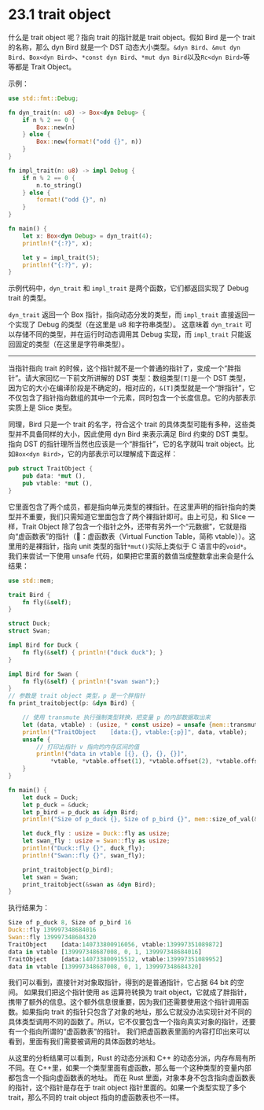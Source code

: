 # 23.1 trait object

什么是 trait object 呢？指向 trait 的指针就是 trait object。假如 Bird 是一个 trait 的名称，那么 dyn Bird 就是一个 DST 动态大小类型。`&dyn Bird`、`&mut dyn Bird`、`Box<dyn Bird>`、`*const dyn Bird`、`*mut dyn Bird`以及`Rc<dyn Bird>`等等都是 Trait Object。

示例：
```rust
use std::fmt::Debug;

fn dyn_trait(n: u8) -> Box<dyn Debug> {
    if n % 2 == 0 {
        Box::new(n)
    } else {
        Box::new(format!("odd {}", n))
    }
}

fn impl_trait(n: u8) -> impl Debug {
    if n % 2 == 0 {
        n.to_string()
    } else {
        format!("odd {}", n)
    }
}

fn main() {
    let x: Box<dyn Debug> = dyn_trait(4);
    println!("{:?}", x);

    let y = impl_trait(5);
    println!("{:?}", y);
}
```

示例代码中，`dyn_trait` 和 `impl_trait` 是两个函数，它们都返回实现了 Debug trait 的类型。

`dyn_trait` 返回一个 Box 指针，指向动态分发的类型，而 `impl_trait` 直接返回一个实现了 Debug 的类型（在这里是 u8 和字符串类型）。
这意味着 `dyn_trait` 可以存储不同的类型，并在运行时动态调用其 Debug 实现，而 `impl_trait` 只能返回固定的类型（在这里是字符串类型）。

-----

当指针指向 trait 的时候，这个指针就不是一个普通的指针了，变成一个“胖指针”。请大家回忆一下前文所讲解的 DST 类型：数组类型`[T]`是一个 DST 类型，因为它的大小在编译阶段是不确定的，相对应的，`&[T]`类型就是一个“胖指针”，它不仅包含了指针指向数组的其中一个元素，同时包含一个长度信息。它的内部表示实质上是 Slice 类型。

同理，Bird 只是一个 trait 的名字，符合这个 trait 的具体类型可能有多种，这些类型并不具备同样的大小，因此使用 dyn Bird 来表示满足 Bird 约束的 DST 类型。指向 DST 的指针理所当然也应该是一个“胖指针”，它的名字就叫 trait object。比如`Box<dyn Bird>`，它的内部表示可以理解成下面这样：

```rust
pub struct TraitObject {
    pub data: *mut (),
    pub vtable: *mut (),
}
```

它里面包含了两个成员，都是指向单元类型的裸指针。在这里声明的指针指向的类型并不重要，我们只需知道它里面包含了两个裸指针即可。由上可见，和 Slice 一样，Trait Object 除了包含一个指针之外，还带有另外一个“元数据”，它就是指向“虚函数表”的指针（🔔：虚函数表（Virtual Function Table，简称 vtable））。这里用的是裸指针，指向 unit 类型的指针`*mut()`实际上类似于 C 语言中的`void*`。我们来尝试一下使用 unsafe 代码，如果把它里面的数值当成整数拿出来会是什么结果：

```rust
use std::mem;

trait Bird {
    fn fly(&self);
}

struct Duck;
struct Swan;

impl Bird for Duck {
    fn fly(&self) { println!("duck duck"); }
}

impl Bird for Swan {
    fn fly(&self) { println!("swan swan");}
}
// 参数是 trait object 类型，p 是一个胖指针
fn print_traitobject(p: &dyn Bird) {

    // 使用 transmute 执行强制类型转换，把变量 p 的内部数据取出来
    let (data, vtable) : (usize, * const usize) = unsafe {mem::transmute(p)};
    println!("TraitObject    [data:{}, vtable:{:p}]", data, vtable);
    unsafe {
        // 打印出指针 v 指向的内存区间的值
        println!("data in vtable [{}, {}, {}, {}]",
            *vtable, *vtable.offset(1), *vtable.offset(2), *vtable.offset(3));
    }
}

fn main() {
    let duck = Duck;
    let p_duck = &duck;
    let p_bird = p_duck as &dyn Bird;
    println!("Size of p_duck {}, Size of p_bird {}", mem::size_of_val(&p_duck), mem::size_of_val(&p_bird));

    let duck_fly : usize = Duck::fly as usize;
    let swan_fly : usize = Swan::fly as usize;
    println!("Duck::fly {}", duck_fly);
    println!("Swan::fly {}", swan_fly);

    print_traitobject(p_bird);
    let swan = Swan;
    print_traitobject(&swan as &dyn Bird);
}
```

执行结果为：

```rust
Size of p_duck 8, Size of p_bird 16
Duck::fly 139997348684016
Swan::fly 139997348684320
TraitObject    [data:140733800916056, vtable:139997351089872]
data in vtable [139997348687008, 0, 1, 139997348684016]
TraitObject    [data:140733800915512, vtable:139997351089952]
data in vtable [139997348687008, 0, 1, 139997348684320]
```

我们可以看到，直接针对对象取指针，得到的是普通指针，它占据 64 bit 的空间。
如果我们把这个指针使用 as 运算符转换为 trait object，它就成了胖指针，携带了额外的信息。这个额外信息很重要，因为我们还需要使用这个指针调用函数。如果指向 trait 的指针只包含了对象的地址，那么它就没办法实现针对不同的具体类型调用不同的函数了。所以，它不仅要包含一个指向真实对象的指针，还要有一个指向所谓的“虚函数表”的指针。
我们把虚函数表里面的内容打印出来可以看到，里面有我们需要被调用的具体函数的地址。

从这里的分析结果可以看到，Rust 的动态分派和 C++ 的动态分派，内存布局有所不同。在 C++里，如果一个类型里面有虚函数，那么每一个这种类型的变量内部都包含一个指向虚函数表的地址。
而在 Rust 里面，对象本身不包含指向虚函数表的指针，这个指针是存在于 trait object 指针里面的。如果一个类型实现了多个 trait，那么不同的 trait object 指向的虚函数表也不一样。
